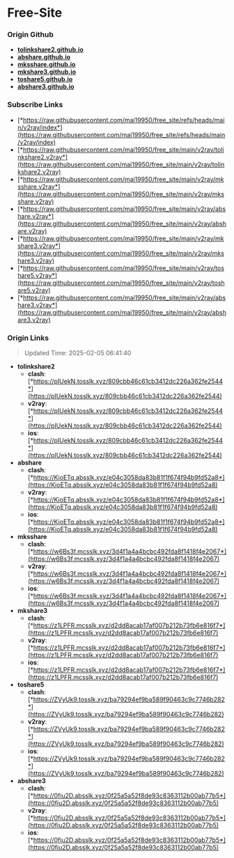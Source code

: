# Free-Site

### Origin Github

- [**tolinkshare2.github.io**](https://github.com/tolinkshare2/tolinkshare2.github.io)
- [**abshare.github.io**](https://github.com/abshare/abshare.github.io)
- [**mksshare.github.io**](https://github.com/mksshare/mksshare.github.io)
- [**mkshare3.github.io**](https://github.com/mkshare3/mkshare3.github.io)
- [**toshare5.github.io**](https://github.com/toshare5/toshare5.github.io)
- [**abshare3.github.io**](https://github.com/abshare3/abshare3.github.io)

### Subscribe Links

- [*https://raw.githubusercontent.com/mai19950/free_site/refs/heads/main/v2ray/index*](https://raw.githubusercontent.com/mai19950/free_site/refs/heads/main/v2ray/index)
- [*https://raw.githubusercontent.com/mai19950/free_site/main/v2ray/tolinkshare2.v2ray*](https://raw.githubusercontent.com/mai19950/free_site/main/v2ray/tolinkshare2.v2ray)
- [*https://raw.githubusercontent.com/mai19950/free_site/main/v2ray/mksshare.v2ray*](https://raw.githubusercontent.com/mai19950/free_site/main/v2ray/mksshare.v2ray)
- [*https://raw.githubusercontent.com/mai19950/free_site/main/v2ray/abshare.v2ray*](https://raw.githubusercontent.com/mai19950/free_site/main/v2ray/abshare.v2ray)
- [*https://raw.githubusercontent.com/mai19950/free_site/main/v2ray/mkshare3.v2ray*](https://raw.githubusercontent.com/mai19950/free_site/main/v2ray/mkshare3.v2ray)
- [*https://raw.githubusercontent.com/mai19950/free_site/main/v2ray/toshare5.v2ray*](https://raw.githubusercontent.com/mai19950/free_site/main/v2ray/toshare5.v2ray)
- [*https://raw.githubusercontent.com/mai19950/free_site/main/v2ray/abshare3.v2ray*](https://raw.githubusercontent.com/mai19950/free_site/main/v2ray/abshare3.v2ray)

### Origin Links

> Updated Time: 2025-02-05 06:41:40

- **tolinkshare2**
  - **clash**: [*https://pIUekN.tosslk.xyz/809cbb46c61cb3412dc226a362fe2544*](https://pIUekN.tosslk.xyz/809cbb46c61cb3412dc226a362fe2544)
  - **v2ray**: [*https://pIUekN.tosslk.xyz/809cbb46c61cb3412dc226a362fe2544*](https://pIUekN.tosslk.xyz/809cbb46c61cb3412dc226a362fe2544)
  - **ios**: [*https://pIUekN.tosslk.xyz/809cbb46c61cb3412dc226a362fe2544*](https://pIUekN.tosslk.xyz/809cbb46c61cb3412dc226a362fe2544)
- **abshare**
  - **clash**: [*https://KioETq.absslk.xyz/e04c3058da83b81f1f674f94b9fd52a8*](https://KioETq.absslk.xyz/e04c3058da83b81f1f674f94b9fd52a8)
  - **v2ray**: [*https://KioETq.absslk.xyz/e04c3058da83b81f1f674f94b9fd52a8*](https://KioETq.absslk.xyz/e04c3058da83b81f1f674f94b9fd52a8)
  - **ios**: [*https://KioETq.absslk.xyz/e04c3058da83b81f1f674f94b9fd52a8*](https://KioETq.absslk.xyz/e04c3058da83b81f1f674f94b9fd52a8)
- **mksshare**
  - **clash**: [*https://w6Bs3f.mcsslk.xyz/3d4f1a4a4bcbc492fda8f1418f4e2067*](https://w6Bs3f.mcsslk.xyz/3d4f1a4a4bcbc492fda8f1418f4e2067)
  - **v2ray**: [*https://w6Bs3f.mcsslk.xyz/3d4f1a4a4bcbc492fda8f1418f4e2067*](https://w6Bs3f.mcsslk.xyz/3d4f1a4a4bcbc492fda8f1418f4e2067)
  - **ios**: [*https://w6Bs3f.mcsslk.xyz/3d4f1a4a4bcbc492fda8f1418f4e2067*](https://w6Bs3f.mcsslk.xyz/3d4f1a4a4bcbc492fda8f1418f4e2067)
- **mkshare3**
  - **clash**: [*https://z1LPFR.mcsslk.xyz/d2dd8acab17af007b212b73fb6e816f7*](https://z1LPFR.mcsslk.xyz/d2dd8acab17af007b212b73fb6e816f7)
  - **v2ray**: [*https://z1LPFR.mcsslk.xyz/d2dd8acab17af007b212b73fb6e816f7*](https://z1LPFR.mcsslk.xyz/d2dd8acab17af007b212b73fb6e816f7)
  - **ios**: [*https://z1LPFR.mcsslk.xyz/d2dd8acab17af007b212b73fb6e816f7*](https://z1LPFR.mcsslk.xyz/d2dd8acab17af007b212b73fb6e816f7)
- **toshare5**
  - **clash**: [*https://ZVyUk9.tosslk.xyz/ba79294ef9ba589f90463c9c7746b282*](https://ZVyUk9.tosslk.xyz/ba79294ef9ba589f90463c9c7746b282)
  - **v2ray**: [*https://ZVyUk9.tosslk.xyz/ba79294ef9ba589f90463c9c7746b282*](https://ZVyUk9.tosslk.xyz/ba79294ef9ba589f90463c9c7746b282)
  - **ios**: [*https://ZVyUk9.tosslk.xyz/ba79294ef9ba589f90463c9c7746b282*](https://ZVyUk9.tosslk.xyz/ba79294ef9ba589f90463c9c7746b282)
- **abshare3**
  - **clash**: [*https://0fiu2D.absslk.xyz/0f25a5a52f8de93c8363112b00ab77b5*](https://0fiu2D.absslk.xyz/0f25a5a52f8de93c8363112b00ab77b5)
  - **v2ray**: [*https://0fiu2D.absslk.xyz/0f25a5a52f8de93c8363112b00ab77b5*](https://0fiu2D.absslk.xyz/0f25a5a52f8de93c8363112b00ab77b5)
  - **ios**: [*https://0fiu2D.absslk.xyz/0f25a5a52f8de93c8363112b00ab77b5*](https://0fiu2D.absslk.xyz/0f25a5a52f8de93c8363112b00ab77b5)
